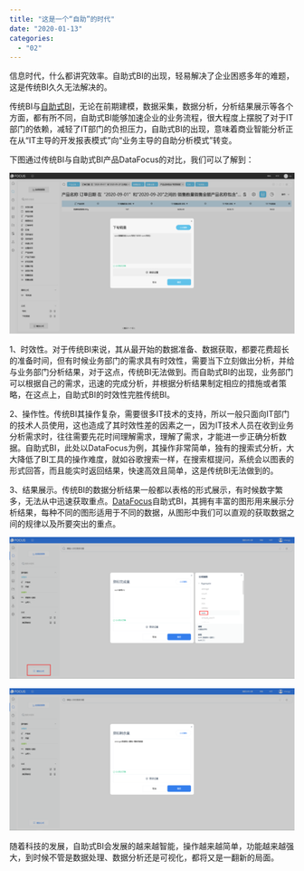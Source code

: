 ```yaml
---
title: "这是一个“自助”的时代"
date: "2020-01-13"
categories: 
  - "02"
---
```


信息时代，什么都讲究效率。自助式BI的出现，轻易解决了企业困惑多年的难题，这是传统BI久久无法解决的。

传统BI与[自助式BI](https://www.datafocus.ai)，无论在前期建模，数据采集，数据分析，分析结果展示等各个方面，都有所不同，自助式BI能够加速企业的业务流程，很大程度上摆脱了对于IT部门的依赖，减轻了IT部门的负担压力，自助式BI的出现，意味着商业智能分析正在从“IT主导的开发报表模式”向“业务主导的自助分析模式”转变。

下图通过传统BI与自助式BI产品DataFocus的对比，我们可以了解到：

![](images/word-image-69.png)

1、时效性。对于传统BI来说，其从最开始的数据准备、数据获取，都要花费超长的准备时间，但有时候业务部门的需求具有时效性，需要当下立刻做出分析，并给与业务部门分析结果，对于这点，传统BI无法做到。而自助式BI的出现，业务部门可以根据自己的需求，迅速的完成分析，并根据分析结果制定相应的措施或者策略，在这点上，自助式BI的时效性完胜传统BI。

2、操作性。传统BI其操作复杂，需要很多IT技术的支持，所以一般只面向IT部门的技术人员使用，这也造成了其时效性差的因素之一，因为IT技术人员在收到业务分析需求时，往往需要先花时间理解需求，理解了需求，才能进一步正确分析数据。自助式BI，此处以DataFocus为例，其操作非常简单，独有的搜索式分析，大大降低了BI工具的操作难度，就如谷歌搜索一样，在搜索框提问，系统会以图表的形式回答，而且能实时返回结果，快速高效且简单，这是传统BI无法做到的。

3、结果展示。传统BI的数据分析结果一般都以表格的形式展示，有时候数字繁多，无法从中迅速获取重点。[DataFocus](https://www.datafocus.ai)自助式BI，其拥有丰富的图形用来展示分析结果，每种不同的图形适用于不同的数据，从图形中我们可以直观的获取数据之间的规律以及所要突出的重点。

![](images/word-image-70.png)

![](images/word-image-71.png)

随着科技的发展，自助式BI会发展的越来越智能，操作越来越简单，功能越来越强大，到时候不管是数据处理、数据分析还是可视化，都将又是一翻新的局面。
